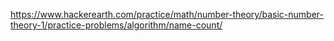 https://www.hackerearth.com/practice/math/number-theory/basic-number-theory-1/practice-problems/algorithm/name-count/
